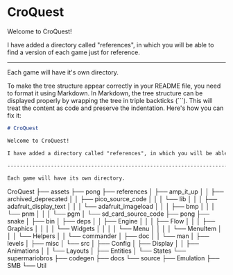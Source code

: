# CroQuest

Welcome to CroQuest!


I have added a directory called "references", in which you will be able to find a version of each game just for reference.

---------------------------------------------------------------------------------------------

Each game will have it's own directory.  

To make the tree structure appear correctly in your README file, you need to format it using Markdown. In Markdown, the tree structure can be displayed properly by wrapping the tree in triple backticks (\`\`\`). This will treat the content as code and preserve the indentation. Here's how you can fix it:

```markdown
# CroQuest

Welcome to CroQuest!

I have added a directory called "references", in which you will be able to find a version of each game just for reference.

---------------------------------------------------------------------------------------------

Each game will have its own directory.  

```
CroQuest
├── assets
├── pong
├── references
│   ├── amp_it_up
│   │   ├── archived_deprecated
│   │   ├── pico_source_code
│   │   │   └── lib
│   │   │       ├── adafruit_display_text
│   │   │       └── adafruit_imageload
│   │   │           ├── bmp
│   │   │           └── pnm
│   │   │               └── pgm
│   └── sd_card_source_code
├── pong
├── snake
│   ├── bin
│   ├── deps
│   │   ├── Engine
│   │   │   ├── Flow
│   │   │   ├── Graphics
│   │   │   │   └── Widgets
│   │   │   │       └── Menu
│   │   │   │           └── MenuItem
│   │   │   └── Helpers
│   │   └── commander
│   ├── doc
│   │   └── man
│   ├── levels
│   ├── misc
│   └── src
│       ├── Config
│       ├── Display
│       │   ├── Animations
│       │   └── Layouts
│       ├── Entities
│       └── States
└── supermariobros
    ├── codegen
    ├── docs
    └── source
        ├── Emulation
        ├── SMB
        └── Util
```

